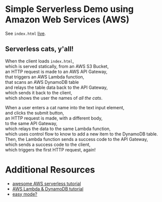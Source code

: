 # Simple Serverless Demo using Amazon Web Services (AWS)

See `index.html` [live](http://dbcserverlesscatbucket.s3-website-us-east-1.amazonaws.com/).  

## Serverless cats, y'all!

When the client loads `index.html`,  
which is served statically, from an AWS S3 Bucket,  
an HTTP request is made to an AWS API Gateway,  
that triggers an AWS Lambda function,  
that scans an AWS DynamoDB table  
and relays the table data back to the API Gateway,  
which sends it back to the client,  
which shows the user the names of _all the cats_.


When a user enters a cat name into the text input element,  
and clicks the submit button,  
an HTTP request is made, with a different body,  
to the same API Gateway,  
which relays the data to the same Lambda function,  
which uses control flow to know to add a new item to the DynamoDB table.  
Then, the Lambda function sends a success code to the API Gateway,  
which sends a success code to the client,  
which triggers the first HTTP request, again!  

# Additional Resources
- [awesome AWS serverless tutorial](https://github.com/awslabs/aws-lambda-zombie-workshop)
- [AWS Lambda & DynamoDB tutorial](http://docs.aws.amazon.com/lambda/latest/dg/with-on-demand-https-example.html)
- [easy mode?](https://claudiajs.com/)
